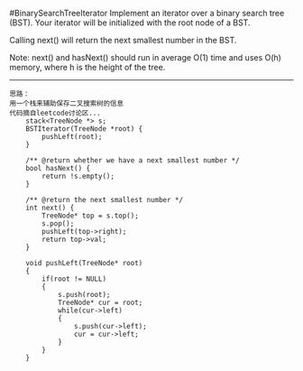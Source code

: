 #BinarySearchTreeIterator
Implement an iterator over a binary search tree (BST). Your iterator will be initialized with the root node of a BST.

Calling next() will return the next smallest number in the BST.

Note: next() and hasNext() should run in average O(1) time and uses O(h) memory, where h is the height of the tree.


---


```
思路：
用一个栈来辅助保存二叉搜索树的信息
代码摘自leetcode讨论区...
    stack<TreeNode *> s;
    BSTIterator(TreeNode *root) {
        pushLeft(root);
    }

    /** @return whether we have a next smallest number */
    bool hasNext() {
        return !s.empty();
    }

    /** @return the next smallest number */
    int next() {
        TreeNode* top = s.top();
        s.pop();
        pushLeft(top->right);
        return top->val;
    }
    
    void pushLeft(TreeNode* root)
    {
        if(root != NULL)
        {
            s.push(root);
            TreeNode* cur = root;
            while(cur->left)
            {
                s.push(cur->left);
                cur = cur->left;
            }
        }
    }
```